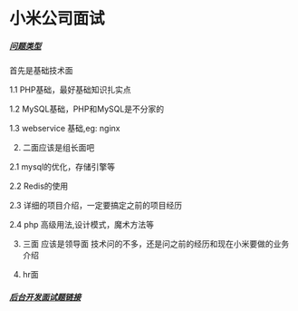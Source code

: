 # 小米公司面试

#####  [问题类型](https://www.kanzhun.com/gsmsh10582827.html)

首先是基础技术面    

1.1 PHP基础，最好基础知识扎实点    

1.2 MySQL基础，PHP和MySQL是不分家的    

1.3 webservice 基础,eg: nginx

2. 二面应该是组长面吧    

2.1 mysql的优化，存储引擎等    

2.2 Redis的使用    

2.3 详细的项目介绍，一定要搞定之前的项目经历    

2.4 php 高级用法,设计模式，魔术方法等

3. 三面 应该是领导面 技术问的不多，还是问之前的经历和现在小米要做的业务介绍

4. hr面


#####  [后台开发面试题链接](https://blog.csdn.net/hldh214/article/details/79768826)